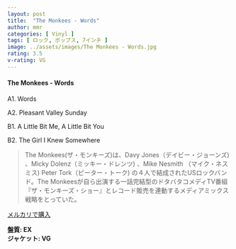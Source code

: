 ```yaml
---
layout: post
title:  "The Monkees - Words"
author: mmr
categories: [ Vinyl ]
tags: [ ロック, ポップス, 7インチ ]
image: ../assets/images/The Monkees - Words.jpg
rating: 3.5
v-rating: VG
---
```


#### The Monkees - Words

A1. Words

A2. Pleasant Valley Sunday

B1. A Little Bit Me, A Little Bit You

B2. The Girl I Knew Somewhere

> The Monkees(ザ・モンキーズ)は、Davy Jones（デイビー・ジョーンズ) 、Micky Dolenz（ミッキー・ドレンツ) 、Mike Nesmith （マイク・ネスミス) Peter Tork（ピーター・トーク) の４人で結成されたUSロックバンド。The Monkeesが自ら出演する一話完結型のドタバタコメディTV番組『ザ・モンキーズ・ショー』とレコード販売を連動するメディアミックス戦略をとっていた。

[メルカリで購入](https://jp.mercari.com/item/m80412153029)

<div class="mt-4 mb-4 d-flex align-items-center">
<strong class="mr-1">盤質: EX</strong>
</div>
<div class="mt-4 mb-4 d-flex align-items-center">
<strong class="mr-1">ジャケット: VG</strong>
</div>
